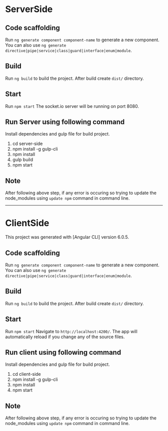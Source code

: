 
# ServerSide

## Code scaffolding

Run `ng generate component component-name` to generate a new component. 
You can also use `ng generate directive|pipe|service|class|guard|interface|enum|module`.

## Build
Run `ng build` to build the project. After build create `dist/` directory. 

## Start
Run `npm start` The socket.io server will be running on port 8080.

## Run Server using following command 
Install dependencies and gulp file for build project.

1. cd server-side
2. npm install -g gulp-cli
3. npm install
4. gulp build
5. npm start

## Note
After following above step,  if any error is occuring so trying to update the node_modules using
`update npm` command in command line.

----------------------------------------------------------------------------------------------------------------------------------------------------------------------------------------------------------------------
# ClientSide

This project was generated with [Angular CLI] version 6.0.5.

## Code scaffolding

Run `ng generate component component-name` to generate a new component. You can also use `ng generate directive|pipe|service|class|guard|interface|enum|module`.

## Build
Run `ng build` to build the project. After build create `dist/` directory. 

## Start
Run `npm start` Navigate to `http://localhost:4200/`. The app will automatically reload if you change any of the source files.

## Run client using following command 
Install dependencies and gulp file for build project.

1. cd client-side
2. npm install -g gulp-cli
3. npm install
4. npm start

## Note
After following above step,  if any error is occuring so trying to update the node_modules using
`update npm` command in command line.


